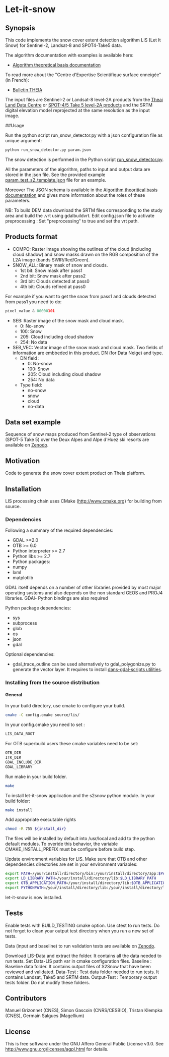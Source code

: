 # Let-it-snow
## Synopsis

This code implements the snow cover extent detection algorithm LIS (Let It Snow) for Sentinel-2, Landsat-8 and SPOT4-Take5 data.

The algorithm documentation with examples is available here:

* [Algorithm theoretical basis documentation](http://tully.ups-tlse.fr/grizonnet/let-it-snow/blob/master/doc/tex/ATBD_CES-Neige.pdf)

To read more about the "Centre d'Expertise Scientifique surface enneigée" (in French):

* [Bulletin THEIA](https://www.theia-land.fr/sites/default/files/imce/BulletinTHEIA3.pdf#page=10)

The input files are Sentinel-2 or Landsat-8 level-2A products from the [Theai Land Data Centre](https://theia.cnes.fr/) or [SPOT-4/5 Take 5 level-2A products](https://spot-take5.org) and the SRTM digital elevation model reprojected at the same resolution as the input image.

##Usage

Run the python script run_snow_detector.py with a json configuration file as unique argument:

```bash
python run_snow_detector.py param.json
```
The snow detection is performed in the Python script [run_snow_detector.py](app/run_snow_detector.py).

All the parameters of the algorithm, paths to input and output data are stored in the json file. See the provided example [param_test_s2_template.json](tes/param_test_s2_template.json) file for an example.

Moreover The JSON schema is available in the [Algorithm theoritical basis documentation](doc/tex/ATBD_CES-Neige.tex) and gives more information about the roles of these parameters.

NB: To build DEM data download the SRTM files corresponding to the study area and build the .vrt using gdalbuildvrt. Edit config.json file to activate preprocessing : Set "preprocessing" to true and set the vrt path.


## Products format

* COMPO: Raster image showing the outlines of the cloud (including cloud shadow) and snow masks drawn on the RGB composition of the L2A image (bands SWIR/Red/Green).
* SNOW_ALL: Binary mask of snow and clouds.
  * 1st bit: Snow mask after pass1
  * 2nd bit: Snow mask after pass2
  * 3rd bit: Clouds detected at pass0
  * 4th bit: Clouds refined  at pass0

For example if you want to get the snow from pass1 and clouds detected from pass1 you need to do:
```python
pixel_value & 00000101
```
* SEB: Raster image of the snow mask and cloud mask.
  * 0: No-snow
  * 100: Snow
  * 205: Cloud including cloud shadow
  * 254: No data
* SEB_VEC: Vector image of the snow mask and cloud mask. Two fields of information are embbeded in this product. DN (for Data Neige) and type.
  * DN field :
     * 0: No-snow
     * 100: Snow
     * 205: Cloud including cloud shadow
     * 254: No data
  * Type field:
     * no-snow
     * snow
     * cloud
     * no-data

## Data set example

Sequence of snow maps produced from Sentinel-2 type of observations (SPOT-5 Take 5) over the Deux Alpes and Alpe d'Huez ski resorts are available on [Zenodo](http://doi.org/10.5281/zenodo.159563).

## Motivation

Code to generate the snow cover extent product on Theia platform.

## Installation

LIS processing chain uses CMake (http://www.cmake.org) for building from source.

### Dependencies

Following a summary of the required dependencies: 

* GDAL >=2.0
* OTB >= 6.0
* Python interpreter >= 2.7
* Python libs >= 2.7
* Python packages:
* numpy
* lxml
* matplotlib

GDAL itself depends on a number of other libraries provided by most major operating systems and also depends on the non standard GEOS and PROJ4 libraries. GDAl- Python bindings are also required

Python package dependencies:

* sys
* subprocess
* glob
* os
* json
* gdal

Optional dependencies:

* gdal_trace_outline can be used alternatively to gdal_polygonize.py to generate the vector layer. It requires to install [dans-gdal-scripts utilities](https://github.com/gina-alaska/dans-gdal-scripts).

### Installing from the source distribution

#### General

In your build directory, use cmake to configure your build.
```bash
cmake -C config.cmake source/lis/
```
In your config.cmake you need to set :
```bash
LIS_DATA_ROOT
```
For OTB superbuild users these cmake variables need to be set:
```bash
OTB_DIR
ITK_DIR
GDAL_INCLUDE_DIR
GDAL_LIBRARY
```
Run make in your build folder.
```bash
make
```
To install let-it-snow application and the s2snow python module.
In your build folder:
```bash
make install
```

Add appropriate executable rights
```bash
chmod -R 755 ${install_dir}
```

The files will be installed by default into /usr/local and add to the python default modules.
To overide this behavior, the variable CMAKE_INSTALL_PREFIX must be configure before build step.

Update environment variables for LIS. Make sure that OTB and other dependencies directories are set in your environment variables:
```bash
export PATH=/your/install/directory/bin:/your/install/directory/app:$PATH
export LD_LIBRARY_PATH=/your/install/directory/lib:$LD_LIBRARY_PATH
export OTB_APPLICATION_PATH=/your/install/directory/lib:$OTB_APPLICATION_PATH
export PYTHONPATH=/your/install/directory/lib:/your/install/directory/lib/python2.7/site-packages:$PYTHONPATH
```
let-it-snow is now installed.

## Tests

Enable tests with BUILD_TESTING cmake option. Use ctest to run tests. Do not forget to clean your output test directory when you run a new set of tests.

Data (input and baseline) to run validation tests are available on [Zenodo](http://doi.org/10.5281/zenodo.166511).

Download LIS-Data and extract the folder. It contains all the data needed to run tests. Set Data-LIS path var in cmake configuration files.
Baseline : Baseline data folder. It contains output files of S2Snow that have been reviewed and validated.
Data-Test : Test data folder needed to run tests. It contains Landsat, Take5 and SRTM data.
Output-Test : Temporary output tests folder.
Do not modify these folders.

## Contributors

Manuel Grizonnet (CNES), Simon Gascoin (CNRS/CESBIO), Tristan Klempka (CNES), Germain Salgues (Magellium)

## License

This is free software under the GNU Affero General Public License v3.0. See
http://www.gnu.org/licenses/agpl.html for details.
